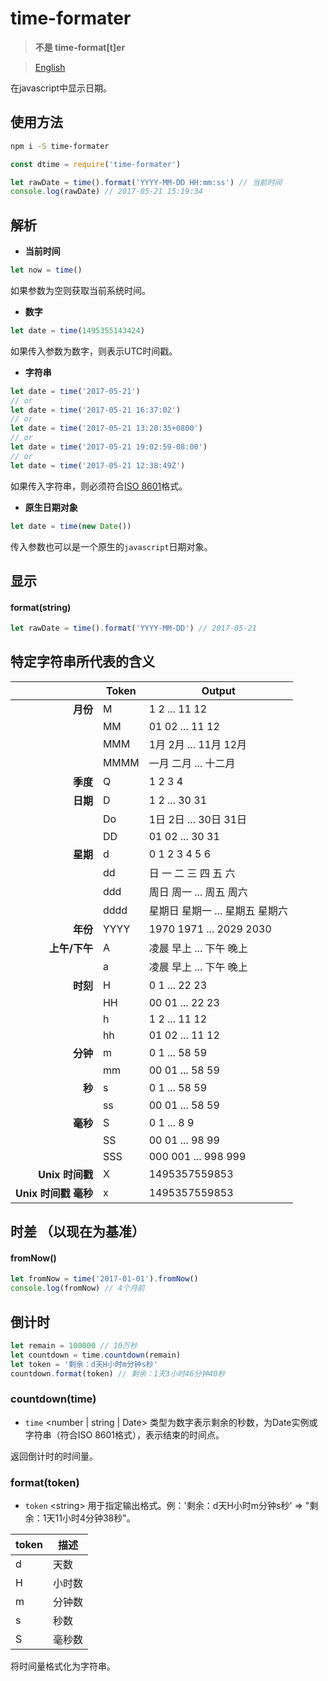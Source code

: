 
# time-formater

> **不是 time-format[t]er**

> [English](doc/english.md)

在javascript中显示日期。

## 使用方法

```bash
npm i -S time-formater
```

```javascript
const dtime = require('time-formater')

let rawDate = time().format('YYYY-MM-DD HH:mm:ss') // 当前时间
console.log(rawDate) // 2017-05-21 15:19:34
```



## 解析

* **当前时间**

```javascript
let now = time()
```

如果参数为空则获取当前系统时间。

* **数字**

```javascript
let date = time(1495355143424)
```

如果传入参数为数字，则表示UTC时间戳。

* **字符串**

```javascript
let date = time('2017-05-21')
// or
let date = time('2017-05-21 16:37:02')
// or
let date = time('2017-05-21 13:20:35+0800')
// or
let date = time('2017-05-21 19:02:59-08:00')
// or
let date = time('2017-05-21 12:38:49Z')
```

如果传入字符串，则必须符合[ISO 8601](https://zh.wikipedia.org/wiki/ISO_8601)格式。

* **原生日期对象**

```javascript
let date = time(new Date())
```

传入参数也可以是一个原生的`javascript`日期对象。



## 显示

#### format(string)

```javascript
let rawDate = time().format('YYYY-MM-DD') // 2017-05-21
```



## 特定字符串所代表的含义

|        | Token  |   Output  |
| ----:  | ------ | --------- |
| __月份__ | M      | 1 2 ... 11 12 |
| | MM | 01 02 ... 11 12 |
| | MMM | 1月 2月 ... 11月 12月 |
| | MMMM | 一月 二月 ... 十二月 |
| __季度__ | Q | 1 2 3 4 |
| __日期__ | D | 1 2 ... 30 31 |
| | Do | 1日 2日 ... 30日 31日 |
| | DD | 01 02 ... 30 31 |
| __星期__ | d | 0 1 2 3 4 5 6 |
| | dd | 日 一 二 三 四 五 六 |
| | ddd | 周日 周一 ... 周五 周六 |
| | dddd | 星期日 星期一 ... 星期五 星期六 |
| __年份__ | YYYY | 1970 1971 ... 2029 2030 |
| __上午/下午__ | A | 凌晨 早上 ... 下午 晚上 |
| | a | 凌晨 早上 ... 下午 晚上 |
| __时刻__ | H | 0 1 ... 22 23 |
| | HH | 00 01 ... 22 23 |
| | h | 1 2 ... 11 12 |
| | hh | 01 02 ... 11 12 |
| __分钟__ | m | 0 1 ... 58 59 |
| | mm | 00 01 ... 58 59 |
| __秒__ | s | 0 1 ... 58 59 |
| | ss | 00 01 ... 58 59 |
| __毫秒__ | S | 0 1 ... 8 9 |
| | SS | 00 01 ... 98 99 |
| | SSS | 000 001 ... 998 999 |
| __Unix 时间戳__ | X | 1495357559853 |
| __Unix 时间戳 毫秒__ | x | 1495357559853    |



## 时差 （以现在为基准）

#### fromNow()

```javascript
let fromNow = time('2017-01-01').fromNow()
console.log(fromNow) // 4个月前
```



## 倒计时

```javascript
let remain = 100000 // 10万秒
let countdown = time.countdown(remain)
let token = '剩余：d天H小时m分钟s秒'
countdown.format(token) // 剩余：1天3小时46分钟40秒
```



### countdown(time)

- `time` \<number | string | Date\> 类型为数字表示剩余的秒数，为Date实例或字符串（符合ISO 8601格式），表示结束的时间点。

返回倒计时的时间量。



### format(token)

- `token` \<string\> 用于指定输出格式。例：'剩余：d天H小时m分钟s秒' => "剩余：1天11小时4分钟38秒"。

| token | 描述   |
| ----- | ------ |
| d     | 天数   |
| H     | 小时数 |
| m     | 分钟数 |
| s     | 秒数   |
| S     | 毫秒数 |

将时间量格式化为字符串。



